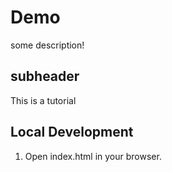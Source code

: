 # Demo

some description!

## subheader

This is a tutorial

## Local Development

1. Open index.html in your browser.
